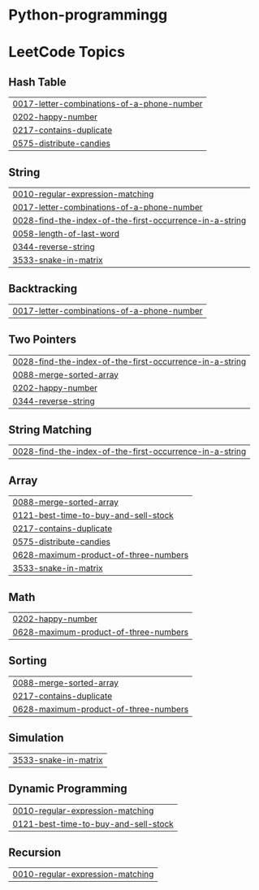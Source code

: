 # Python-programmingg
<!---LeetCode Topics Start-->
# LeetCode Topics
## Hash Table
|  |
| ------- |
| [0017-letter-combinations-of-a-phone-number](https://github.com/Aishjainam-coder/Python-programming_DSA/tree/master/0017-letter-combinations-of-a-phone-number) |
| [0202-happy-number](https://github.com/Aishjainam-coder/Python-programming_DSA/tree/master/0202-happy-number) |
| [0217-contains-duplicate](https://github.com/Aishjainam-coder/Python-programming_DSA/tree/master/0217-contains-duplicate) |
| [0575-distribute-candies](https://github.com/Aishjainam-coder/Python-programming_DSA/tree/master/0575-distribute-candies) |
## String
|  |
| ------- |
| [0010-regular-expression-matching](https://github.com/Aishjainam-coder/Python-programming_DSA/tree/master/0010-regular-expression-matching) |
| [0017-letter-combinations-of-a-phone-number](https://github.com/Aishjainam-coder/Python-programming_DSA/tree/master/0017-letter-combinations-of-a-phone-number) |
| [0028-find-the-index-of-the-first-occurrence-in-a-string](https://github.com/Aishjainam-coder/Python-programming_DSA/tree/master/0028-find-the-index-of-the-first-occurrence-in-a-string) |
| [0058-length-of-last-word](https://github.com/Aishjainam-coder/Python-programming_DSA/tree/master/0058-length-of-last-word) |
| [0344-reverse-string](https://github.com/Aishjainam-coder/Python-programming_DSA/tree/master/0344-reverse-string) |
| [3533-snake-in-matrix](https://github.com/Aishjainam-coder/Python-programming_DSA/tree/master/3533-snake-in-matrix) |
## Backtracking
|  |
| ------- |
| [0017-letter-combinations-of-a-phone-number](https://github.com/Aishjainam-coder/Python-programming_DSA/tree/master/0017-letter-combinations-of-a-phone-number) |
## Two Pointers
|  |
| ------- |
| [0028-find-the-index-of-the-first-occurrence-in-a-string](https://github.com/Aishjainam-coder/Python-programming_DSA/tree/master/0028-find-the-index-of-the-first-occurrence-in-a-string) |
| [0088-merge-sorted-array](https://github.com/Aishjainam-coder/Python-programming_DSA/tree/master/0088-merge-sorted-array) |
| [0202-happy-number](https://github.com/Aishjainam-coder/Python-programming_DSA/tree/master/0202-happy-number) |
| [0344-reverse-string](https://github.com/Aishjainam-coder/Python-programming_DSA/tree/master/0344-reverse-string) |
## String Matching
|  |
| ------- |
| [0028-find-the-index-of-the-first-occurrence-in-a-string](https://github.com/Aishjainam-coder/Python-programming_DSA/tree/master/0028-find-the-index-of-the-first-occurrence-in-a-string) |
## Array
|  |
| ------- |
| [0088-merge-sorted-array](https://github.com/Aishjainam-coder/Python-programming_DSA/tree/master/0088-merge-sorted-array) |
| [0121-best-time-to-buy-and-sell-stock](https://github.com/Aishjainam-coder/Python-programming_DSA/tree/master/0121-best-time-to-buy-and-sell-stock) |
| [0217-contains-duplicate](https://github.com/Aishjainam-coder/Python-programming_DSA/tree/master/0217-contains-duplicate) |
| [0575-distribute-candies](https://github.com/Aishjainam-coder/Python-programming_DSA/tree/master/0575-distribute-candies) |
| [0628-maximum-product-of-three-numbers](https://github.com/Aishjainam-coder/Python-programming_DSA/tree/master/0628-maximum-product-of-three-numbers) |
| [3533-snake-in-matrix](https://github.com/Aishjainam-coder/Python-programming_DSA/tree/master/3533-snake-in-matrix) |
## Math
|  |
| ------- |
| [0202-happy-number](https://github.com/Aishjainam-coder/Python-programming_DSA/tree/master/0202-happy-number) |
| [0628-maximum-product-of-three-numbers](https://github.com/Aishjainam-coder/Python-programming_DSA/tree/master/0628-maximum-product-of-three-numbers) |
## Sorting
|  |
| ------- |
| [0088-merge-sorted-array](https://github.com/Aishjainam-coder/Python-programming_DSA/tree/master/0088-merge-sorted-array) |
| [0217-contains-duplicate](https://github.com/Aishjainam-coder/Python-programming_DSA/tree/master/0217-contains-duplicate) |
| [0628-maximum-product-of-three-numbers](https://github.com/Aishjainam-coder/Python-programming_DSA/tree/master/0628-maximum-product-of-three-numbers) |
## Simulation
|  |
| ------- |
| [3533-snake-in-matrix](https://github.com/Aishjainam-coder/Python-programming_DSA/tree/master/3533-snake-in-matrix) |
## Dynamic Programming
|  |
| ------- |
| [0010-regular-expression-matching](https://github.com/Aishjainam-coder/Python-programming_DSA/tree/master/0010-regular-expression-matching) |
| [0121-best-time-to-buy-and-sell-stock](https://github.com/Aishjainam-coder/Python-programming_DSA/tree/master/0121-best-time-to-buy-and-sell-stock) |
## Recursion
|  |
| ------- |
| [0010-regular-expression-matching](https://github.com/Aishjainam-coder/Python-programming_DSA/tree/master/0010-regular-expression-matching) |
<!---LeetCode Topics End-->